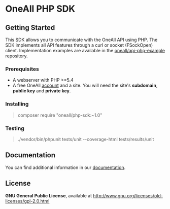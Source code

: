 OneAll PHP SDK
==============

## Getting Started

This SDK allows you to communicate with the OneAll API using PHP. The SDK implements all API features through a curl or socket (FSockOpen) client. Implementation examples are available in the [oneall/api-php-example](https://github.com/oneall/api-php-example) 
repository.

### Prerequisites

* A webserver with PHP >=5.4
* A free OneAll [account](app.oneall.com) and a site. You will need the site's **subdomain**, **public key** and **private key**.

### Installing

> composer require "oneall/php-sdk:~1.0"

### Testing

> ./vendor/bin/phpunit tests/unit --coverage-html tests/results/unit


Documentation
-------------

You can find additional information in our [documentation](http://docs.oneall.com/api/resources/). 


License
-------

**GNU General Public License**, available at http://www.gnu.org/licenses/old-licenses/gpl-2.0.html
